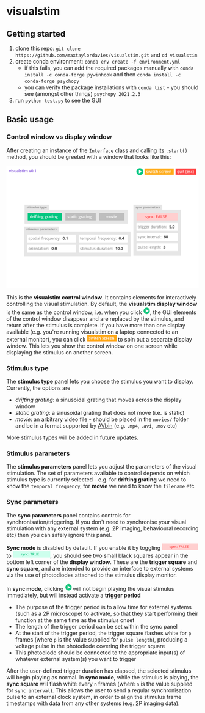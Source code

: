 # visualstim

## Getting started

1. clone this repo: `git clone https://github.com/maxtaylordavies/visualstim.git` and `cd visualstim`
2. create conda environment: `conda env create -f environment.yml`
   - if this fails, you can add the required packages manually with `conda install -c conda-forge pywinhook` and then `conda install -c conda-forge psychopy`
   - you can verify the package installations with `conda list` - you should see (amongst other things) `psychopy 2021.2.3`
3. run `python test.py` to see the GUI

## Basic usage

### Control window vs display window

After creating an instance of the `Interface` class and calling its `.start()` method, you should be greeted with a window that looks like this:

![screenshot of the visualstim GUI](./screenshots/v0.1/main-view.png)

This is the **visualstim control window**. It contains elements for interactively controlling the visual stimulation. By default, the **visualstim display window** is the same as the control window; i.e. when you click ![play](./screenshots/v0.1/play.png), the GUI elements of the control window disappear and are replaced by the stimulus, and return after the stimulus is complete. If you have more than one display available (e.g. you're running visualstim on a laptop connected to an external monitor), you can click ![switch screen](./screenshots/v0.1/switch-screen.png) to spin out a separate display window. This lets you show the control window on one screen while displaying the stimulus on another screen.

### Stimulus type

The **stimulus type** panel lets you choose the stimulus you want to display. Currently, the options are

- _drifting grating_: a sinusoidal grating that moves across the display window
- _static grating_: a sinusoidal grating that does not move (i.e. is static)
- _movie_: an arbitrary video file - should be placed in the `movies/` folder and be in a format supported by [AVbin](https://avbin.github.io/docs/) (e.g. `.mp4`, `.avi`, `.mov` etc)

More stimulus types will be added in future updates.

### Stimulus parameters

The **stimulus parameters** panel lets you adjust the parameters of the visual stimulation. The set of parameters available to control depends on which stimulus type is currently selected - e.g. for **drifting grating** we need to know the `temporal frequency`, for **movie** we need to know the `filename` etc

### Sync parameters

The **sync parameters** panel contains controls for synchronisation/triggering. If you don't need to synchronise your visual stimulation with any external system (e.g. 2P imaging, behavioural recording etc) then you can safely ignore this panel.

**Sync mode** is disabled by default. If you enable it by toggling ![sync: FALSE](./screenshots/v0.1/sync-false.png) to ![sync: TRUE](./screenshots/v0.1/sync-true.png), you should see two small black squares appear in the bottom left corner of the **display window**. These are the **trigger square** and **sync square**, and are intended to provide an interface to external systems via the use of photodiodes attached to the stimulus display monitor.

In **sync mode**, clicking ![play](./screenshots/v0.1/play.png) will not begin playing the visual stimulus immediately, but will instead activate a **trigger period**

- The purpose of the trigger period is to allow time for external systems (such as a 2P microscope) to activate, so that they start performing their function at the same time as the stimulus onset
- The length of the trigger period can be set within the sync panel
- At the start of the trigger period, the trigger square flashes white for `p` frames (where `p` is the value supplied for `pulse length`), producing a voltage pulse in the photodiode covering the trigger square
- This photodiode should be connected to the appropriate input(s) of whatever external system(s) you want to trigger

After the user-defined trigger duration has elapsed, the selected stimulus will begin playing as normal. In **sync mode**, while the stimulus is playing, the **sync square** will flash white every `n` frames (where `n` is the value supplied for `sync interval`). This allows the user to send a regular synchronisation pulse to an external clock system, in order to align the stimulus frame timestamps with data from any other systems (e.g. 2P imaging data).
